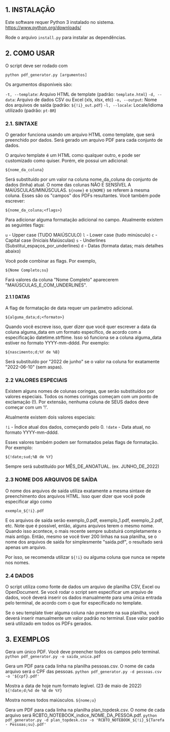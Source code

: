 ## 1. INSTALAÇÃO

Este software requer Python 3 instalado no sistema.
https://www.python.org/downloads/

Rode o arquivo `install.py` para instalar as dependências.

## 2. COMO USAR

O script deve ser rodado com

`python pdf_generator.py [argumentos]`

Os argumentos disponíveis são:

`-t, --template`: Arquivo HTML de template (padrão: `template.html`)
`-d, --data`: Arquivo de dados CSV ou Excel (xls, xlsx, etc)
`-o, --output`: Nome dos arquivos de saída (padrão: `${!i}_out.pdf`)
`-l, --locale`: Locale/idioma utilizado (padrão: `pt-BR`)

### 2.1. SINTAXE

O gerador funciona usando um arquivo HTML como template, que será preenchido por dados.
Será gerado um arquivo PDF para cada conjunto de dados.

O arquivo template é um HTML como qualquer outro, e pode ser customizado como quiser.
Porém, ele possui um adicional:

`${nome_da_coluna}`

Será substituído por um valor na coluna nome_da_coluna do conjunto de dados (linha) atual.
O nome das colunas NÃO É SENSÍVEL A MAIÚSCULAS/MINÚSCULAS. `${nome}` e `${NOME}` se referem à mesma coluna.
Esses são os "campos" dos PDFs resultantes.
Você também pode escrever:

`${nome_da_coluna;<flags>}`

Para adicionar alguma formatação adicional no campo. Atualmente existem as seguintes flags:

`u` - Upper case (TUDO MAIÚSCULO)
`l` - Lower case (tudo minúsculo)
`c` - Capital case (Iniciais Maiúsculas)
`s` - Underlines (Substitui_espaços_por_underlines)
`d` - Datas (formata datas; mais detalhes abaixo)

Você pode combinar as flags. Por exemplo,

`${Nome Completo;su}`

Fará valores da coluna "Nome Completo" aparecerem "MAIÚSCULAS_E_COM_UNDERLINES".

#### 2.1.1 DATAS

A flag de formatação de data requer um parâmetro adicional.

`${alguma_data;d;<formato>}`

Quando você escreve isso, quer dizer que você quer escrever a data da coluna alguma_data
em um formato específico, de acordo com a especificação datetime.strftime.
Isso só funciona se a coluna alguma_data estiver no formato YYYY-mm-dddd.
Por exemplo:

`${nascimento;d;%Y de %B}`

Será substituído por "2022 de junho" se o valor na coluna for exatamente "2022-06-10" (sem aspas).

### 2.2 VALORES ESPECIAIS

Existem alguns nomes de colunas coringas, que serão substituídos por valores especiais.
Todos os nomes coringas começam com um ponto de exclamação (!). Por extensão, nenhuma
coluna de SEUS dados deve começar com um '!'.

Atualmente existem dois valores especiais:

`!i` - Índice atual dos dados, começando pelo 0.
`!date` - Data atual, no formato YYYY-mm-dddd.

Esses valores também podem ser formatados pelas flags de formatação. Por exemplo:

`${!date;sud;%B de %Y}`

Sempre será substituído por MÊS_DE_ANOATUAL. (ex. JUNHO_DE_2022)

### 2.3 NOME DOS ARQUIVOS DE SAÍDA

O nome dos arquivos de saída utiliza exatamente a mesma sintaxe de preenchimento dos arquivos HTML.
Isso quer dizer que você pode especificar algo como

`exemplo_${!i}.pdf`

E os arquivos de saída serão exemplo_0.pdf, exemplo_1.pdf, exemplo_2.pdf, etc.
Note que é possível, então, alguns arquivos terem o mesmo nome. Quando isso acontece, o mais recente
sempre substuirá completamente o mais antigo. Então, mesmo se você tiver 200 linhas na sua planilha,
se o nome dos arquivos de saída for simplesmente "saida.pdf", o resultado será apenas um arquivo.

Por isso, se recomenda utilizar `${!i}` ou alguma coluna que nunca se repete nos nomes.

### 2.4 DADOS

O script utiliza como fonte de dados um arquivo de planilha CSV, Excel ou OpenDocument.
Se você rodar o script sem especificar um arquivo de dados, você deverá inserir os dados manualmente
para uma única entrada pelo terminal, de acordo com o que for especificado no template.

Se o seu template tiver alguma coluna não presente na sua planilha, você deverá inserir manualmente
um valor padrão no terminal. Esse valor padrão será utilizado em todos os PDFs gerados.

## 3. EXEMPLOS

Gera um único PDF. Você deve preencher todos os campos pelo terminal.
`python pdf_generator.py -o saida_unica.pdf`

Gera um PDF para cada linha na planilha pessoas.csv. O nome de cada arquivo será o CPF das pessoas.
`python pdf_generator.py -d pessoas.csv -o '${cpf}.pdf'`

Mostra a data de hoje num formato legível. (23 de maio de 2022)
`${!date;d;%d de %B de %Y}`

Mostra nomes todos maiúsculos.
`${nome;u}`

Gera um PDF para cada linha na planilha plan_topdesk.csv. O nome de cada arquivo será RCBTO_NOTEBOOK_indice_NOME_DA_PESSOA.pdf.
`python pdf_generator.py -d plan_topdesk.csv -o 'RCBTO_NOTEBOOK_${!i}_${Tarefa - Pessoas;su}.pdf'`
